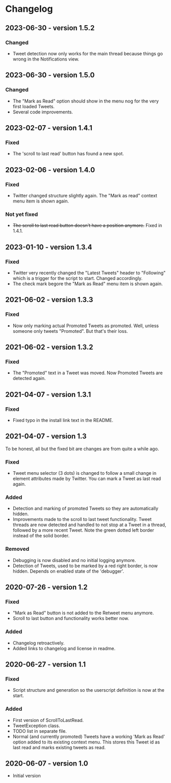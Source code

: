# Changelog

## 2023-06-30 - version 1.5.2
### Changed
- Tweet detection now only works for the main thread because things go wrong in the Notifications view.

## 2023-06-30 - version 1.5.0
### Changed
- The "Mark as Read" option should show in the menu nog for the very first loaded Tweets.
- Several code improvements.

## 2023-02-07 - version 1.4.1
### Fixed
- The 'scroll to last read' button has found a new spot.

## 2023-02-06 - version 1.4.0
### Fixed
- Twitter changed structure slightly again. The "Mark as read" context menu item is shown again.
### Not yet fixed
- ~~The scroll to last read button doesn't have a position anymore.~~ Fixed in 1.4.1.

## 2023-01-10 - version 1.3.4
### Fixed
- Twitter very recently changed the "Latest Tweets" header to "Following" which is a trigger for the script to start. Changed accordingly.
- The check mark begore the "Mark as Read" menu item is shown again.

## 2021-06-02 - version 1.3.3
### Fixed
- Now only marking actual Promoted Tweets as promoted. Well, unless someone only tweets "Promoted". But that's their loss.

## 2021-06-02 - version 1.3.2
### Fixed
- The "Promoted" text in a Tweet was moved. Now Promoted Tweets are detected again.

## 2021-04-07 - version 1.3.1
### Fixed
- Fixed typo in the install link text in the README.

## 2021-04-07 - version 1.3
To be honest, all but the fixed bit are changes are from quite a while ago.
### Fixed
- Tweet menu selector (3 dots) is changed to follow a small change in element attributes made by Twitter. You can mark a Tweet as last read again.
### Added
- Detection and marking of promoted Tweets so they are automatically hidden.
- Improvements made to the scroll to last tweet functionality. Tweet threads are now detected and handled to not stop at a Tweet in a thread, followed by a more recent Tweet. Note the green dotted left border instead of the solid border.
### Removed
- Debugging is now disabled and no initial logging anymore.
- Detection of Tweets, used to be marked by a red right border, is now hidden. Depends on enabled state of the 'debugger'.

## 2020-07-26 - version 1.2
### Fixed
- "Mark as Read" button is not added to the Retweet menu anymore.
- Scroll to last button and functionality works better now.
### Added
- Changelog retroactively.
- Added links to changelog and license in readme.

## 2020-06-27 - version 1.1
### Fixed
- Script structure and generation so the userscript definition is now at the start.
### Added
- First version of ScrollToLastRead.
- TweetException class.
- TODO list in separate file.
- Normal (and currently promoted) Tweets have a working 'Mark as Read' option added to its existing context menu. This stores this Tweet id as last read and marks existing tweets as read.

## 2020-06-07 - version 1.0
- Initial version
